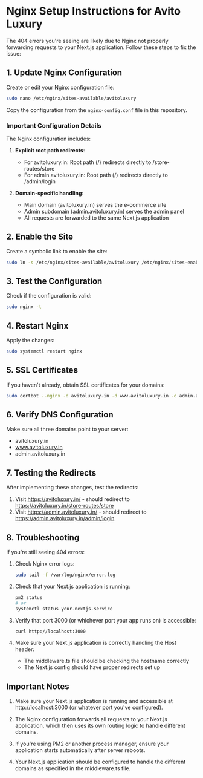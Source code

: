 # Nginx Setup Instructions for Avito Luxury

The 404 errors you're seeing are likely due to Nginx not properly forwarding requests to your Next.js application. Follow these steps to fix the issue:

## 1. Update Nginx Configuration

Create or edit your Nginx configuration file:

```bash
sudo nano /etc/nginx/sites-available/avitoluxury
```

Copy the configuration from the `nginx-config.conf` file in this repository.

### Important Configuration Details

The Nginx configuration includes:

1. **Explicit root path redirects**:
   - For avitoluxury.in: Root path (/) redirects directly to /store-routes/store
   - For admin.avitoluxury.in: Root path (/) redirects directly to /admin/login

2. **Domain-specific handling**:
   - Main domain (avitoluxury.in) serves the e-commerce site
   - Admin subdomain (admin.avitoluxury.in) serves the admin panel
   - All requests are forwarded to the same Next.js application

## 2. Enable the Site

Create a symbolic link to enable the site:

```bash
sudo ln -s /etc/nginx/sites-available/avitoluxury /etc/nginx/sites-enabled/
```

## 3. Test the Configuration

Check if the configuration is valid:

```bash
sudo nginx -t
```

## 4. Restart Nginx

Apply the changes:

```bash
sudo systemctl restart nginx
```

## 5. SSL Certificates

If you haven't already, obtain SSL certificates for your domains:

```bash
sudo certbot --nginx -d avitoluxury.in -d www.avitoluxury.in -d admin.avitoluxury.in
```

## 6. Verify DNS Configuration

Make sure all three domains point to your server:

- avitoluxury.in
- www.avitoluxury.in
- admin.avitoluxury.in

## 7. Testing the Redirects

After implementing these changes, test the redirects:

1. Visit https://avitoluxury.in/ - should redirect to https://avitoluxury.in/store-routes/store
2. Visit https://admin.avitoluxury.in/ - should redirect to https://admin.avitoluxury.in/admin/login

## 8. Troubleshooting

If you're still seeing 404 errors:

1. Check Nginx error logs:
   ```bash
   sudo tail -f /var/log/nginx/error.log
   ```

2. Check that your Next.js application is running:
   ```bash
   pm2 status
   # or
   systemctl status your-nextjs-service
   ```

3. Verify that port 3000 (or whichever port your app runs on) is accessible:
   ```bash
   curl http://localhost:3000
   ```

4. Make sure your Next.js application is correctly handling the Host header:
   - The middleware.ts file should be checking the hostname correctly
   - The Next.js config should have proper redirects set up

## Important Notes

1. Make sure your Next.js application is running and accessible at http://localhost:3000 (or whatever port you've configured).

2. The Nginx configuration forwards all requests to your Next.js application, which then uses its own routing logic to handle different domains.

3. If you're using PM2 or another process manager, ensure your application starts automatically after server reboots.

4. Your Next.js application should be configured to handle the different domains as specified in the middleware.ts file. 